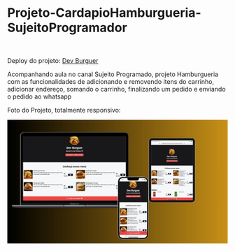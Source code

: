 <h1>Projeto-CardapioHamburgueria-SujeitoProgramador</h1> <br>

Deploy do projeto:  <a href="https://projeto-cardapio-hamburgueria-sujeito-programador.vercel.app/" target="_blank">Dev Burguer</a>

<p>Acompanhando aula no canal Sujeito Programado, projeto Hamburgueria com as funcionalidades de adicionando e removendo itens do carrinho, adicionar endereço, somando o carrinho, finalizando um pedido e enviando o pedido ao whatsapp</p>
<p>Foto do Projeto, totalmente responsivo:</p>
<img src="./Assets/foto.jpg">
